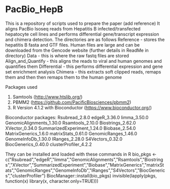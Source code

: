 # PacBio_HepB

This is a repository of scripts used to prepare the paper (add reference)
It aligns PacBio Isoseq reads from Hepatitis B infected/transfected hepatocyte cell lines and performs differential gene/transcript expression and chimera detection.
The directories are as follows
Reference - stores the hepatitis B fasta and GTF files. Human files are large and can be downloaded from the Gencode website (further details in ReadMe in directory)
Data - this is where the raw fastq files are stored
Align_and_Quantify - this aligns the reads to viral and human genomes and quantifies them
Differential - this performs differential expression and gene set enrichment analysis
Chimera - this extracts soft clipped reads, remaps them and then then remaps them to the human genome

Packages used
1. Samtools (http://www.htslib.org/)
2. PBMM2 (https://github.com/PacificBiosciences/pbmm2)
3. R Version 4.1.2 with Bioconductor (https://www.bioconductor.org/)

Bioconductor packages:
Rsubread_2.8.0
edgeR_3.36.0
limma_3.50.0
GenomicAlignments_1.30.0
Rsamtools_2.10.0
Biostrings_2.62.0
XVector_0.34.0
SummarizedExperiment_1.24.0
Biobase_2.54.0
MatrixGenerics_1.6.0
matrixStats_0.61.0
GenomicRanges_1.46.0
GenomeInfoDb_1.30.0
IRanges_2.28.0
S4Vectors_0.32.0
BiocGenerics_0.40.0
clusterProfiler_4.2.2

They can be installed and loaded with these commands in R
bio_pkgs <- c("Rsubread","edgeR","limma","GenomicAlignments","Rsamtools","Biostrings","XVector","SummarizedExperiment","Biobase","MatrixGenerics","matrixStats","GenomicRanges","GenomeInfoDb","IRanges","S4Vectors","BiocGenerics","clusterProfiler")
BiocManager::install(bio_pkgs)
invisible(lapply(pkgs, function(x) library(x, character.only=TRUE)))
